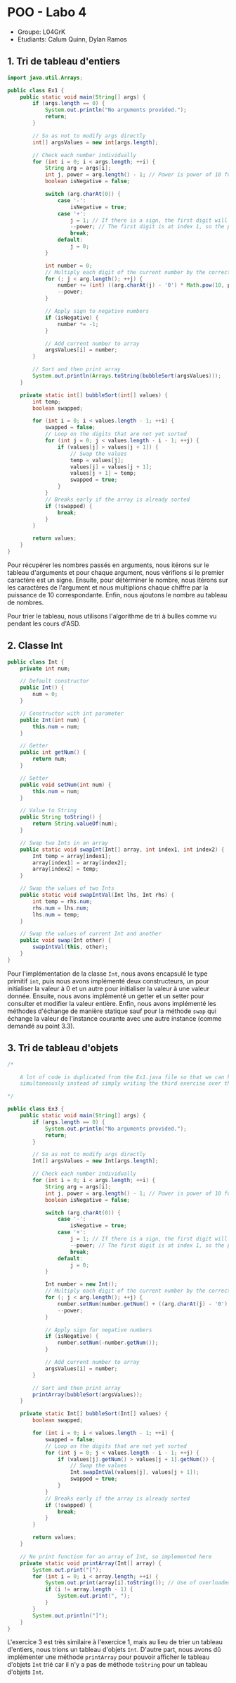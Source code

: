 # POO - Labo 4

- Groupe: L04GrK
- Etudiants: Calum Quinn, Dylan Ramos

## 1. Tri de tableau d'entiers

````java
import java.util.Arrays;

public class Ex1 {
    public static void main(String[] args) {
        if (args.length == 0) {
            System.out.println("No arguments provided.");
            return;
        }

        // So as not to modify args directly
        int[] argsValues = new int[args.length];

        // Check each number individually
        for (int i = 0; i < args.length; ++i) {
            String arg = args[i];
            int j, power = arg.length() - 1; // Power is power of 10 for first digit
            boolean isNegative = false;

            switch (arg.charAt(0)) {
                case '-':
                    isNegative = true;
                case '+':
                    j = 1; // If there is a sign, the first digit will be at index 1
                    --power; // The first digit is at index 1, so the power is one less
                    break;
                default:
                    j = 0;
            }

            int number = 0;
            // Multiply each digit of the current number by the correct power of 10
            for (; j < arg.length(); ++j) {
                number += (int) ((arg.charAt(j) - '0') * Math.pow(10, power));
                --power;
            }

            // Apply sign to negative numbers
            if (isNegative) {
                number *= -1;
            }

            // Add current number to array
            argsValues[i] = number;
        }

        // Sort and then print array
        System.out.println(Arrays.toString(bubbleSort(argsValues)));
    }

    private static int[] bubbleSort(int[] values) {
        int temp;
        boolean swapped;

        for (int i = 0; i < values.length - 1; ++i) {
            swapped = false;
            // Loop on the digits that are not yet sorted
            for (int j = 0; j < values.length - i - 1; ++j) {
                if (values[j] > values[j + 1]) {
                    // Swap the values
                    temp = values[j];
                    values[j] = values[j + 1];
                    values[j + 1] = temp;
                    swapped = true;
                }
            }
            // Breaks early if the array is already sorted
            if (!swapped) {
                break;
            }
        }

        return values;
    }
}
````

Pour récupérer les nombres passés en arguments, nous itérons sur le tableau d'arguments et pour chaque argument, nous
vérifions si le premier caractère est un signe. Ensuite, pour détérminer le nombre, nous itérons sur les caractères de
l'argument et nous multiplions chaque chiffre par la puissance de 10 correspondante. Enfin, nous ajoutons le nombre au
tableau de nombres.

Pour trier le tableau, nous utilisons l'algorithme de tri à bulles comme vu pendant les cours d'ASD.

## 2. Classe Int

````java
public class Int {
    private int num;

    // Default constructor
    public Int() {
        num = 0;
    }

    // Constructor with int parameter
    public Int(int num) {
        this.num = num;
    }

    // Getter
    public int getNum() {
        return num;
    }

    // Setter
    public void setNum(int num) {
        this.num = num;
    }

    // Value to String
    public String toString() {
        return String.valueOf(num);
    }

    // Swap two Ints in an array
    public static void swapInt(Int[] array, int index1, int index2) {
        Int temp = array[index1];
        array[index1] = array[index2];
        array[index2] = temp;
    }

    // Swap the values of two Ints
    public static void swapIntVal(Int lhs, Int rhs) {
        int temp = rhs.num;
        rhs.num = lhs.num;
        lhs.num = temp;
    }

    // Swap the values of current Int and another
    public void swap(Int other) {
        swapIntVal(this, other);
    }
}
````

Pour l'implémentation de la classe `Int`, nous avons encapsulé le type primitif `int`, puis nous avons implémenté deux
constructeurs, un pour initialiser la valeur à 0 et un autre pour initialiser la valeur à une valeur donnée. Ensuite,
nous avons implémenté un getter et un setter pour consulter et modifier la valeur entière. Enfin, nous avons implémenté
les méthodes d'échange de manière statique sauf pour la méthode `swap` qui échange la valeur de l'instance courante avec
une autre instance (comme demandé au point 3.3).

## 3. Tri de tableau d'objets

````java
/*

    A lot of code is duplicated from the Ex1.java file so that we can have both examples
    simultaneously instead of simply writing the third exercise over the first one.

*/

public class Ex3 {
    public static void main(String[] args) {
        if (args.length == 0) {
            System.out.println("No arguments provided.");
            return;
        }

        // So as not to modify args directly
        Int[] argsValues = new Int[args.length];

        // Check each number individually
        for (int i = 0; i < args.length; ++i) {
            String arg = args[i];
            int j, power = arg.length() - 1; // Power is power of 10 for first digit
            boolean isNegative = false;

            switch (arg.charAt(0)) {
                case '-':
                    isNegative = true;
                case '+':
                    j = 1; // If there is a sign, the first digit will be at index 1
                    --power; // The first digit is at index 1, so the power is one less
                    break;
                default:
                    j = 0;
            }

            Int number = new Int();
            // Multiply each digit of the current number by the correct power of 10
            for (; j < arg.length(); ++j) {
                number.setNum(number.getNum() + ((arg.charAt(j) - '0') * (int) Math.pow(10, power)));
                --power;
            }

            // Apply sign for negative numbers
            if (isNegative) {
                number.setNum(-number.getNum());
            }

            // Add current number to array
            argsValues[i] = number;
        }

        // Sort and then print array
        printArray(bubbleSort(argsValues));
    }

    private static Int[] bubbleSort(Int[] values) {
        boolean swapped;

        for (int i = 0; i < values.length - 1; ++i) {
            swapped = false;
            // Loop on the digits that are not yet sorted
            for (int j = 0; j < values.length - i - 1; ++j) {
                if (values[j].getNum() > values[j + 1].getNum()) {
                    // Swap the values
                    Int.swapIntVal(values[j], values[j + 1]);
                    swapped = true;
                }
            }
            // Breaks early if the array is already sorted
            if (!swapped) {
                break;
            }
        }

        return values;
    }

    // No print function for an array of Int, so implemented here
    private static void printArray(Int[] array) {
        System.out.print("[");
        for (int i = 0; i < array.length; ++i) {
            System.out.print(array[i].toString()); // Use of overloaded toString for Int
            if (i != array.length - 1) {
                System.out.print(", ");
            }
        }
        System.out.println("]");
    }
}
````

L'exercice 3 est très similaire à l'exercice 1, mais au lieu de trier un tableau d'entiers, nous trions un tableau
d'objets `Int`. D'autre part, nous avons dû implémenter une méthode `printArray` pour pouvoir afficher le tableau
d'objets `Int` trié car il n'y a pas de méthode `toString` pour un tableau d'objets `Int`.